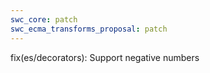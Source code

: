 ```yaml
---
swc_core: patch
swc_ecma_transforms_proposal: patch
---
```


fix(es/decorators): Support negative numbers
